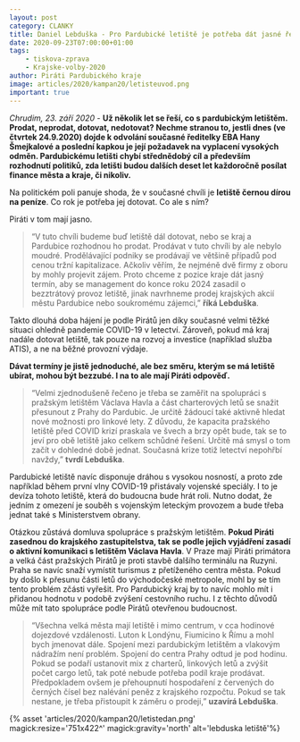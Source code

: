 ```yaml
---
layout: post
category: CLANKY
title: Daniel Lebduška - Pro Pardubické letiště je potřeba dát jasné řešení a termín, ne stále přešlapovat na místě
date: 2020-09-23T07:00:00+01:00
tags:
    - tiskova-zprava
    - Krajske-volby-2020
author: Piráti Pardubického kraje
image: articles/2020/kampan20/letisteuvod.png
important: true
---
```


*Chrudim, 23. září 2020* - **Už několik let se řeší, co s pardubickým letištěm. Prodat, neprodat, dotovat, nedotovat? Nechme stranou to, jestli dnes (ve čtvrtek 24.9.2020) dojde k odvolání současné ředitelky EBA Hany Šmejkalové a poslední kapkou je její požadavek na vyplacení vysokých odměn. Pardubickému letišti chybí střednědobý cíl a především rozhodnutí politiků, zda letišti budou dalších deset let každoročně posílat finance města a kraje, či nikoliv.**


Na politickém poli panuje shoda, že v současné chvíli je **letiště černou dírou na peníze**. Co rok je potřeba jej dotovat. Co ale s ním?


Piráti v tom mají jasno. 
>“V tuto chvíli budeme buď letiště dál dotovat, nebo se kraj a Pardubice rozhodnou ho prodat. Prodávat v tuto chvíli by ale nebylo moudré. Prodělávající podniky se prodávají ve většině případů pod cenou tržní kapitalizace. Ačkoliv věřím, že nejméně dvě firmy z oboru by mohly projevit zájem. Proto chceme z pozice kraje dát jasný termín, aby se management do konce roku 2024 zasadil o bezztrátový provoz letiště, jinak navrhneme prodej krajských akcií městu Pardubice nebo soukromému zájemci,” **říká Lebduška**. 

Takto dlouhá doba hájení je podle Pirátů jen díky současné velmi těžké situaci ohledně pandemie COVID-19 v letectví. Zároveň, pokud má kraj nadále dotovat letiště, tak pouze na rozvoj a investice (například služba ATIS), a ne na běžné provozní výdaje.


**Dávat termíny je jistě jednoduché, ale bez směru, kterým se má letiště ubírat, mohou být bezzubé. I na to ale mají Piráti odpověď.**


>“Velmi zjednodušeně řečeno je třeba se zaměřit na spolupráci s pražským letištěm Václava Havla a část charterových letů se snažit přesunout z Prahy do Pardubic. Je určitě žádoucí také aktivně hledat nové možnosti pro linkové lety. Z důvodu, že kapacita pražského letiště před COVID krizí praskala ve švech a brzy opět bude, tak se to jeví pro obě letiště jako celkem schůdné řešení. Určitě má smysl o tom začít v dohledné době jednat. Současná krize totiž letectví nepohřbí navždy,” **tvrdí Lebduška**. 

Pardubické letiště navíc disponuje dráhou s vysokou nosností, a proto zde například během první vlny COVID-19 přistávaly vojenské speciály. I to je devíza tohoto letiště, která do budoucna bude hrát roli. Nutno dodat, že jedním z omezení je souběh s vojenským leteckým provozem a bude třeba jednat také s Ministerstvem obrany.


Otázkou zůstává domluva spolupráce s pražským letištěm. **Pokud Piráti zasednou do krajského zastupitelstva, tak se podle jejich vyjádření zasadí o aktivní komunikaci s letištěm Václava Havla**. V Praze mají Piráti primátora a velká část pražských Pirátů je proti stavbě dalšího terminálu na Ruzyni. Praha se navíc snaží vymístit turismus z přetíženého centra města. Pokud by došlo k přesunu části letů do východočeské metropole, mohl by se tím tento problém zčásti vyřešit. Pro Pardubický kraj by to navíc mohlo mít i přidanou hodnotu v podobě zvýšení cestovního ruchu. I z těchto důvodů může mít tato spolupráce podle Pirátů otevřenou budoucnost.


>“Všechna velká města mají letiště i mimo centrum, v cca hodinové dojezdové vzdálenosti. Luton k Londýnu, Fiumicino k Římu a mohl bych jmenovat dále. Spojení mezi pardubickým letištěm a vlakovým nádražím není problém. Spojení do centra Prahy odtud je pod hodinu. Pokud se podaří ustanovit mix z charterů, linkových letů a zvýšit počet cargo letů, tak poté nebude potřeba podíl kraje prodávat. Předpokladem ovšem je přehoupnutí hospodaření z červených do černých čísel bez nalévání peněz z krajského rozpočtu. Pokud se tak nestane, je třeba přistoupit k záměru o prodeji,” **uzavírá Lebduška**.

{% asset 'articles/2020/kampan20/letistedan.png' magick:resize='751x422^' magick:gravity='north' alt='lebduska letiště'%}
